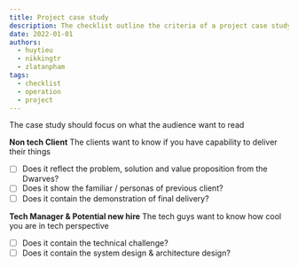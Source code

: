 ```yaml
---
title: Project case study
description: The checklist outline the criteria of a project case study article
date: 2022-01-01
authors:
  - huytieu
  - nikkingtr
  - zlatanpham
tags:
  - checklist
  - operation
  - project
---
```


The case study should focus on what the audience want to read

**Non tech Client**
The clients want to know if you have capability to deliver their things

- [ ] Does it reflect the problem, solution and value proposition from the Dwarves?
- [ ] Does it show the familiar / personas of previous client?
- [ ] Does it contain the demonstration of final delivery?

**Tech Manager & Potential new hire**
The tech guys want to know how cool you are in tech perspective

- [ ] Does it contain the technical challenge?
- [ ] Does it contain the system design & architecture design?
